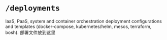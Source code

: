 # `/deployments`

IaaS, PaaS, system and container orchestration deployment configurations and templates (docker-compose, kubernetes/helm, mesos, terraform, bosh).
部署文件放到这里
